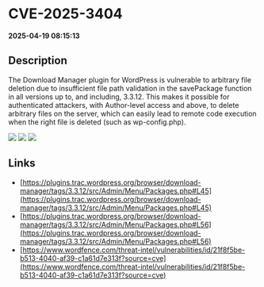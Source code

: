 # CVE-2025-3404

**2025-04-19 08:15:13**

## Description
The Download Manager plugin for WordPress is vulnerable to arbitrary file deletion due to insufficient file path validation in the savePackage function in all versions up to, and including, 3.3.12. This makes it possible for authenticated attackers, with Author-level access and above, to delete arbitrary files on the server, which can easily lead to remote code execution when the right file is deleted (such as wp-config.php).

![](https://img.shields.io/static/v1?label=Score&message=8.8&color=red)
![](https://img.shields.io/static/v1?label=Severity&message=HIGH&color=red)
![](https://img.shields.io/static/v1?label=CWE&message=Traversal&color=green)

## Links
- [https://plugins.trac.wordpress.org/browser/download-manager/tags/3.3.12/src/Admin/Menu/Packages.php#L45](https://plugins.trac.wordpress.org/browser/download-manager/tags/3.3.12/src/Admin/Menu/Packages.php#L45)
- [https://plugins.trac.wordpress.org/browser/download-manager/tags/3.3.12/src/Admin/Menu/Packages.php#L56](https://plugins.trac.wordpress.org/browser/download-manager/tags/3.3.12/src/Admin/Menu/Packages.php#L56)
- [https://www.wordfence.com/threat-intel/vulnerabilities/id/21f8f5be-b513-4040-af39-c1a61d7e313f?source=cve](https://www.wordfence.com/threat-intel/vulnerabilities/id/21f8f5be-b513-4040-af39-c1a61d7e313f?source=cve)
